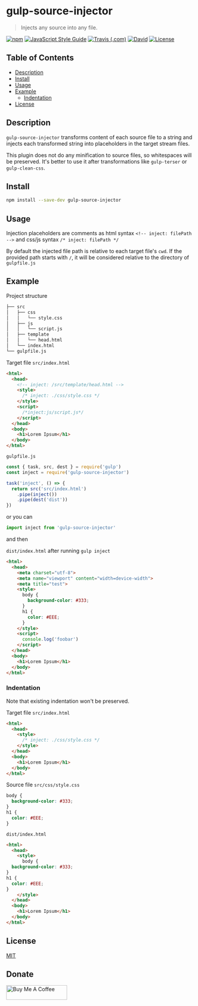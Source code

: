 # gulp-source-injector

> Injects any source into any file.

[![npm](https://img.shields.io/npm/v/gulp-source-injector.svg?style=flat-square)](https://www.npmjs.com/package/gulp-source-injector)
[![JavaScript Style Guide](https://img.shields.io/badge/code_style-standard-brightgreen.svg?style=flat-square)](https://standardjs.com)
[![Travis (.com)](https://img.shields.io/travis/com/exuanbo/gulp-source-injector/master.svg?style=flat-square)](http://travis-ci.com/exuanbo/gulp-source-injector)
[![David](https://img.shields.io/david/exuanbo/gulp-source-injector.svg?style=flat-square)](https://david-dm.org/exuanbo/gulp-source-injector)
[![License](https://img.shields.io/github/license/exuanbo/gulp-source-injector.svg?style=flat-square)](https://github.com/exuanbo/gulp-source-injector/blob/master/LICENSE)

## Table of Contents

- [Description](#description)
- [Install](#install)
- [Usage](#usage)
- [Example](#example)
  - [Indentation](#indentation)
- [License](#license)

## Description

`gulp-source-injector` transforms content of each source file to a string and injects each transformed string into placeholders in the target stream files.

This plugin does not do any minification to source files, so whitespaces will be preserved. It's better to use it after transformations like `gulp-terser` or `gulp-clean-css`.

## Install

```bash
npm install --save-dev gulp-source-injector
```

## Usage

Injection placeholders are comments as html syntax `<!-- inject: filePath -->` and css/js syntax `/* inject: filePath */`

By default the injected file path is relative to each target file's `cwd`. If the provided path starts with `/`, it will be considered relative to the directory of `gulpfile.js`

## Example

Project structure

```bash
├── src
│   ├── css
│   │   └── style.css
│   ├── js
│   │   └── script.js
│   ├── template
│   │   └── head.html
│   └── index.html
└── gulpfile.js
```

Target file `src/index.html`

```html
<html>
  <head>
    <!-- inject: /src/template/head.html -->
    <style>
      /* inject: ./css/style.css */
    </style>
    <script>
      /*inject:js/script.js*/
    </script>
  </head>
  <body>
    <h1>Lorem Ipsum</h1>
  </body>
</html>
```

`gulpfile.js`

```javascript
const { task, src, dest } = require('gulp')
const inject = require('gulp-source-injector')

task('inject', () => {
  return src('src/index.html')
    .pipe(inject())
    .pipe(dest('dist'))
})
```

or you can

```javascript
import inject from 'gulp-source-injector'
```

and then

`dist/index.html` after running `gulp inject`

```html
<html>
  <head>
    <meta charset="utf-8">
    <meta name="viewport" content="width=device-width">
    <meta title="test">
    <style>
      body {
        background-color: #333;
      }
      h1 {
        color: #EEE;
      }
    </style>
    <script>
      console.log('foobar')
    </script>
  </head>
  <body>
    <h1>Lorem Ipsum</h1>
  </body>
</html>
```

### Indentation

Note that existing indentation won't be preserved.

Target file `src/index.html`

```html
<html>
  <head>
    <style>
      /* inject: ./css/style.css */
    </style>
  </head>
  <body>
    <h1>Lorem Ipsum</h1>
  </body>
</html>
```

Source file `src/css/style.css`

```css
body {
  background-color: #333;
}
h1 {
  color: #EEE;
}
```

`dist/index.html`

```html
<html>
  <head>
    <style>
      body {
  background-color: #333;
}
h1 {
  color: #EEE;
}
    </style>
  </head>
  <body>
    <h1>Lorem Ipsum</h1>
  </body>
</html>
```

## License

[MIT](https://github.com/exuanbo/gulp-source-injector/blob/master/LICENSE)

## Donate

<a href="https://www.buymeacoffee.com/exuanbo" target="_blank"><img src="https://cdn.buymeacoffee.com/buttons/lato-orange.png" alt="Buy Me A Coffee" height="38.25px" width="162.75px"></a>
